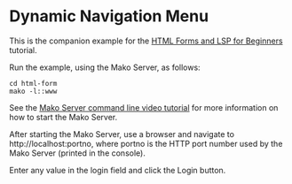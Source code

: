 # Dynamic Navigation Menu

This is the companion example for the [HTML Forms and LSP for Beginners](https://makoserver.net/articles/HTML-Forms-and-LSP-for-Beginners) tutorial.

Run the example, using the Mako Server, as follows:

```
cd html-form
mako -l::www
```

See the [Mako Server command line video tutorial](https://youtu.be/vwQ52ZC5RRg) for more information on how to start the Mako Server.

After starting the Mako Server, use a browser and navigate to
http://localhost:portno, where portno is the HTTP port number used by
the Mako Server (printed in the console).

Enter any value in the login field and click the Login button.
